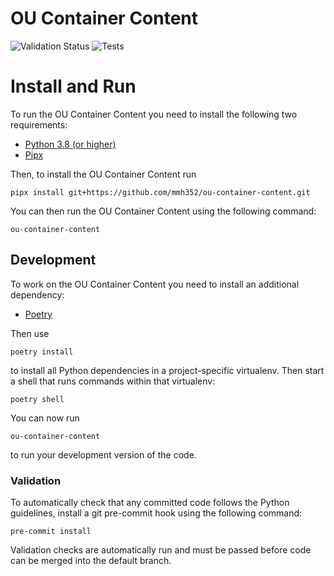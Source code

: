 # OU Container Content

![Validation Status](https://github.com/mmh352/ou-container-content/workflows/Validation/badge.svg) ![Tests](https://github.com/mmh352/ou-container-content/workflows/Tests/badge.svg)

# Install and Run

To run the OU Container Content you need to install the following two requirements:

* [Python 3.8 (or higher)](https://www.python.org/downloads/)
* [Pipx](https://pipxproject.github.io/pipx/)

Then, to install the OU Container Content run

```
pipx install git+https://github.com/mmh352/ou-container-content.git
```

You can then run the OU Container Content using the following command:

```
ou-container-content
```

## Development

To work on the OU Container Content you need to install an additional dependency:

* [Poetry](https://python-poetry.org/)

Then use

```
poetry install
```

to install all Python dependencies in a project-specific virtualenv. Then start a shell that runs commands
within that virtualenv:

```
poetry shell
```

You can now run

```
ou-container-content
```

to run your development version of the code.

### Validation

To automatically check that any committed code follows the Python guidelines, install a git pre-commit hook using
the following command:

```
pre-commit install
```

Validation checks are automatically run and must be passed before code can be merged into the default branch.
